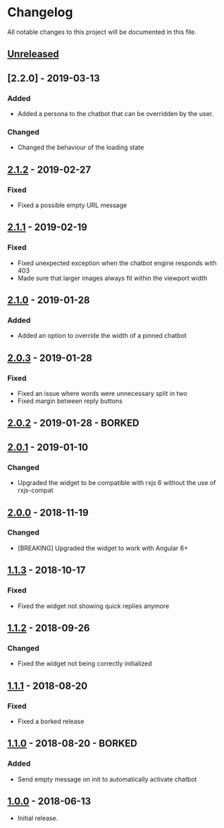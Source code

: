 # Changelog

All notable changes to this project will be documented in this file.

## [Unreleased]
<!--
"### Added" for new features.
"### Changed" for changes in existing functionality.
"### Deprecated" for soon-to-be removed features.
"### Removed" for now removed features.
"### Fixed" for any bug fixes.
"### Security" in case of vulnerabilities.
-->


## [2.2.0] - 2019-03-13

### Added
- Added a persona to the chatbot that can be overridden by the user.

### Changed
- Changed the behaviour of the loading state


## [2.1.2] - 2019-02-27

### Fixed
- Fixed a possible empty URL message


## [2.1.1] - 2019-02-19

### Fixed
- Fixed unexpected exception when the chatbot engine responds with 403
- Made sure that larger images always fit within the viewport width


## [2.1.0] - 2019-01-28

### Added
- Added an option to override the width of a pinned chatbot


## [2.0.3] - 2019-01-28

### Fixed
- Fixed an issue where words were unnecessary split in two
- Fixed margin between reply buttons


## [2.0.2] - 2019-01-28 - BORKED


## [2.0.1] - 2019-01-10

### Changed
- Upgraded the widget to be compatible with rxjs 6 without the use of rxjs-compat


## [2.0.0] - 2018-11-19

### Changed
- [BREAKING] Upgraded the widget to work with Angular 6+


## [1.1.3] - 2018-10-17

### Fixed
- Fixed the widget not showing quick replies anymore


## [1.1.2] - 2018-09-26

### Changed
- Fixed the widget not being correctly initialized


## [1.1.1] - 2018-08-20

### Fixed
- Fixed a borked release


## [1.1.0] - 2018-08-20 - BORKED

### Added
- Send empty message on init to automatically activate chatbot


## [1.0.0] - 2018-06-13
- Initial release.


[Unreleased]: https://github.com/digipolisantwerp/chatbot_widget_angular/compare/v2.1.2...HEAD
[2.1.2]: https://github.com/digipolisantwerp/chatbot_widget_angular/compare/v2.1.1...v2.1.2
[2.1.1]: https://github.com/digipolisantwerp/chatbot_widget_angular/compare/v2.1.0...v2.1.1
[2.1.0]: https://github.com/digipolisantwerp/chatbot_widget_angular/compare/v2.0.3...v2.1.0
[2.0.3]: https://github.com/digipolisantwerp/chatbot_widget_angular/compare/v2.0.2...v2.0.3
[2.0.2]: https://github.com/digipolisantwerp/chatbot_widget_angular/compare/v2.0.1...v2.0.2
[2.0.1]: https://github.com/digipolisantwerp/chatbot_widget_angular/compare/v2.0.0...v2.0.1
[2.0.0]: https://github.com/digipolisantwerp/chatbot_widget_angular/compare/v1.1.3...v2.0.0
[1.1.3]: https://github.com/digipolisantwerp/chatbot_widget_angular/compare/v1.1.2...v1.1.3
[1.1.2]: https://github.com/digipolisantwerp/chatbot_widget_angular/compare/v1.1.1...v1.1.2
[1.1.1]: https://github.com/digipolisantwerp/chatbot_widget_angular/compare/v1.1.0...v1.1.1
[1.1.0]: https://github.com/digipolisantwerp/chatbot_widget_angular/compare/v1.0.0...v1.1.0
[1.0.0]: https://github.com/digipolisantwerp/chatbot_widget_angular/compare/v0.0.1...v1.0.0
